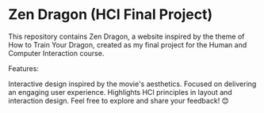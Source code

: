 # Zen Dragon (HCI Final Project)
This repository contains Zen Dragon, a website inspired by the theme of How to Train Your Dragon, created as my final project for the Human and Computer Interaction course.

Features:

Interactive design inspired by the movie's aesthetics.
Focused on delivering an engaging user experience.
Highlights HCI principles in layout and interaction design.
Feel free to explore and share your feedback! 😊
